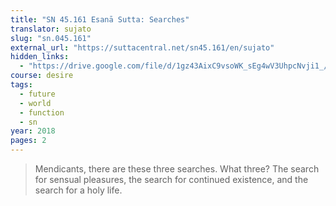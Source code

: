 ```yaml
---
title: "SN 45.161 Esanā Sutta: Searches"
translator: sujato
slug: "sn.045.161"
external_url: "https://suttacentral.net/sn45.161/en/sujato"
hidden_links:
  - "https://drive.google.com/file/d/1gz43AixC9vsoWK_sEg4wV3UhpcNvji1_/view?usp=drivesdk"
course: desire
tags:
  - future
  - world
  - function
  - sn
year: 2018
pages: 2
---
```


> Mendicants, there are these three searches. What three? The search for sensual pleasures, the search for continued existence, and the search for a holy life.
